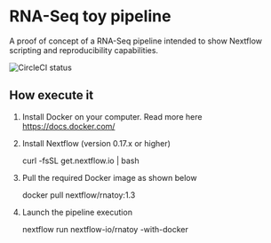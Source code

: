 RNA-Seq toy pipeline 
======================

A proof of concept of a RNA-Seq pipeline intended to show Nextflow
scripting and reproducibility capabilities.

![CircleCI status](https://circleci.com/gh/nextflow-io/rnatoy.png?style=shield)

How execute it
----------------

1) Install Docker on your computer. Read more here https://docs.docker.com/

2) Install Nextflow (version 0.17.x or higher)

    curl -fsSL get.nextflow.io | bash

3) Pull the required Docker image as shown below 

    docker pull nextflow/rnatoy:1.3


4) Launch the pipeline execution 

    nextflow run nextflow-io/rnatoy -with-docker 
    
    
    

   
